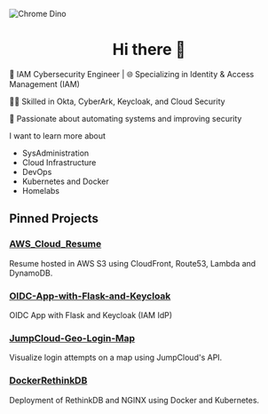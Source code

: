 ![Chrome Dino](https://mir-s3-cdn-cf.behance.net/project_modules/max_1200/4ff07986208593.5d9a654e92f36.gif)

<h1 align="center">Hi there 👋</h1>

💼 IAM Cybersecurity Engineer | 🌐 Specializing in Identity & Access Management (IAM)

👨‍💻 Skilled in Okta, CyberArk, Keycloak, and Cloud Security

🚀 Passionate about automating systems and improving security

I want to learn more about 
  - SysAdministration
  - Cloud Infrastructure
  - DevOps
  - Kubernetes and Docker
  - Homelabs

## Pinned Projects

### [AWS_Cloud_Resume](https://github.com/korah91/AWS_Cloud_Resume)
Resume hosted in AWS S3 using CloudFront, Route53, Lambda and DynamoDB.

### [OIDC-App-with-Flask-and-Keycloak](https://github.com/korah91/OIDC-App-with-Flask-and-Keycloak)
OIDC App with Flask and Keycloak (IAM IdP)

### [JumpCloud-Geo-Login-Map](https://github.com/username/JumpCloud-Geo-Login-Map)
Visualize login attempts on a map using JumpCloud's API.

### [DockerRethinkDB](https://github.com/korah91/DockerRethinkDB)
Deployment of RethinkDB and NGINX using Docker and Kubernetes.

<p align="left">
</p>
